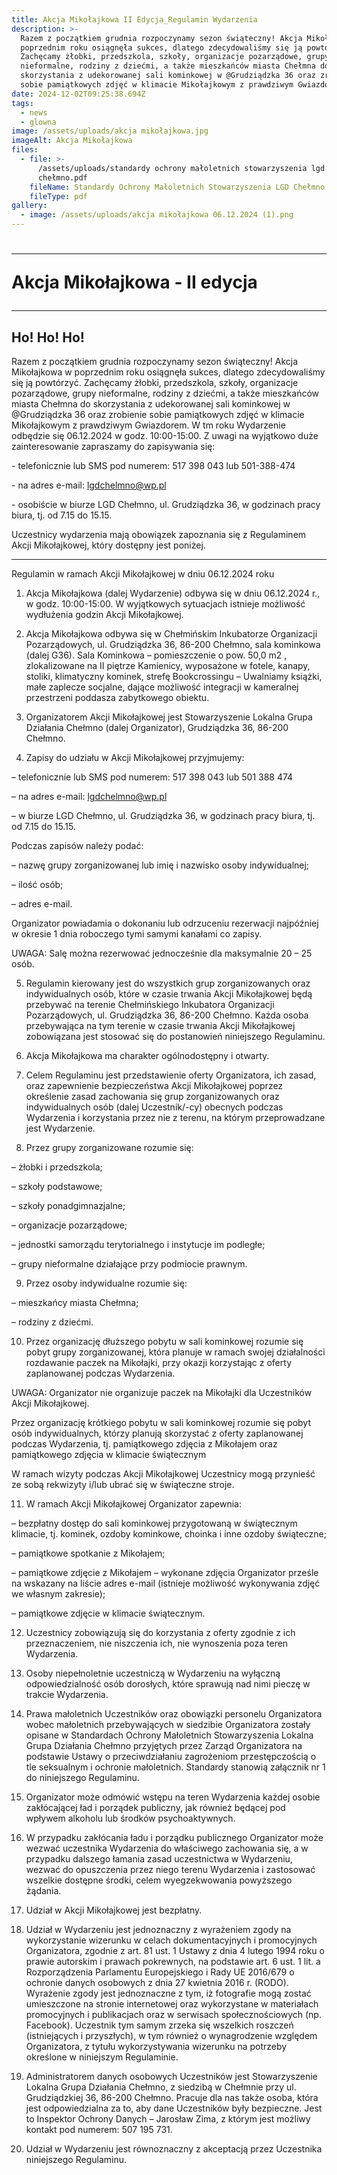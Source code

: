 ```yaml
---
title: Akcja Mikołajkowa II Edycja_Regulamin Wydarzenia
description: >-
  Razem z początkiem grudnia rozpoczynamy sezon świąteczny! Akcja Mikołajkowa w
  poprzednim roku osiągnęła sukces, dlatego zdecydowaliśmy się ją powtórzyć.
  Zachęcamy żłobki, przedszkola, szkoły, organizacje pozarządowe, grupy
  nieformalne, rodziny z dziećmi, a także mieszkańców miasta Chełmna do
  skorzystania z udekorowanej sali kominkowej w @Grudziądzka 36 oraz zrobienie
  sobie pamiątkowych zdjęć w klimacie Mikołajkowym z prawdziwym Gwiazdorem[...]
date: 2024-12-02T09:25:38.694Z
tags:
  - news
  - glowna
image: /assets/uploads/akcja mikołajkowa.jpg
imageAlt: Akcja Mikołajkowa
files:
  - file: >-
      /assets/uploads/standardy ochrony małoletnich stowarzyszenia lgd
      chełmno.pdf
    fileName: Standardy Ochrony Małoletnich Stowarzyszenia LGD Chełmno
    fileType: pdf
gallery:
  - image: /assets/uploads/akcja mikołajkowa 06.12.2024 (1).png
---
```

# <HR>Akcja Mikołajkowa - II edycja<HR>



## Ho! Ho! Ho!



Razem z początkiem grudnia rozpoczynamy sezon świąteczny! Akcja Mikołajkowa w poprzednim roku osiągnęła sukces, dlatego zdecydowaliśmy się ją powtórzyć. Zachęcamy żłobki, przedszkola, szkoły, organizacje pozarządowe, grupy nieformalne, rodziny z dziećmi, a także mieszkańców miasta Chełmna do skorzystania z udekorowanej sali kominkowej w @Grudziądzka 36 oraz zrobienie sobie pamiątkowych zdjęć w klimacie Mikołajkowym z prawdziwym Gwiazdorem. W tm roku Wydarzenie odbędzie się 06.12.2024 w godz. 10:00-15:00. Z uwagi na wyjątkowo duże zainteresowanie zapraszamy do zapisywania się:

\- telefonicznie lub SMS pod numerem: 517 398 043 lub 501-388-474

\- na adres e-mail: lgdchelmno@wp.pl

\- osobiście w biurze LGD Chełmno, ul. Grudziądzka 36, w godzinach pracy biura, tj. od 7.15 do 15.15.



Uczestnicy wydarzenia mają obowiązek zapoznania się z Regulaminem Akcji Mikołajkowej, który dostępny jest poniżej.



<HR>

Regulamin w ramach Akcji Mikołajkowej w dniu 06.12.2024 roku



1.	Akcja Mikołajkowa (dalej Wydarzenie) odbywa się w dniu 06.12.2024 r., w godz. 10:00-15:00. W wyjątkowych sytuacjach istnieje możliwość wydłużenia godzin Akcji Mikołajkowej.

2.	Akcja Mikołajkowa odbywa się w Chełmińskim Inkubatorze Organizacji Pozarządowych, ul. Grudziądzka 36, 86-200 Chełmno, sala kominkowa (dalej G36). Sala Kominkowa – pomieszczenie o pow. 50,0 m2 , zlokalizowane na II piętrze Kamienicy, wyposażone w fotele, kanapy, stoliki, klimatyczny kominek, strefę Bookcrossingu – Uwalniamy książki, małe zaplecze socjalne, dające możliwość integracji w kameralnej przestrzeni poddasza zabytkowego obiektu.

3.	Organizatorem Akcji Mikołajkowej jest Stowarzyszenie Lokalna Grupa Działania Chełmno (dalej Organizator), Grudziądzka 36, 86-200 Chełmno.

4.	Zapisy do udziału w Akcji Mikołajkowej przyjmujemy:

– telefonicznie lub SMS pod numerem: 517 398 043 lub 501 388 474

– na adres e-mail: lgdchelmno@wp.pl

– w biurze LGD Chełmno, ul. Grudziądzka 36, w godzinach pracy biura, tj. od 7.15 do 15.15.

Podczas zapisów należy podać:

– nazwę grupy zorganizowanej lub imię i nazwisko osoby indywidualnej;

– ilość osób;

– adres e-mail.

Organizator powiadamia o dokonaniu lub odrzuceniu rezerwacji najpóźniej w okresie 1 dnia roboczego tymi samymi kanałami co zapisy.

UWAGA: Salę można rezerwować jednocześnie dla maksymalnie 20 – 25 osób.

5.	Regulamin kierowany jest do wszystkich grup zorganizowanych oraz indywidualnych osób, które w czasie trwania Akcji Mikołajkowej będą przebywać na terenie Chełmińskiego Inkubatora Organizacji Pozarządowych, ul. Grudziądzka 36, 86-200 Chełmno. Każda osoba przebywająca na tym terenie w czasie trwania Akcji Mikołajkowej zobowiązana jest stosować się do postanowień niniejszego Regulaminu.

6.	Akcja Mikołajkowa ma charakter ogólnodostępny i otwarty.

7.	Celem Regulaminu jest przedstawienie oferty Organizatora, ich zasad, oraz zapewnienie bezpieczeństwa Akcji Mikołajkowej poprzez określenie zasad zachowania się grup zorganizowanych oraz indywidualnych osób (dalej Uczestnik/-cy) obecnych podczas Wydarzenia i korzystania przez nie z terenu, na którym przeprowadzane jest Wydarzenie.

8.	Przez grupy zorganizowane rozumie się:

– żłobki i przedszkola;

– szkoły podstawowe;

– szkoły ponadgimnazjalne;

– organizacje pozarządowe;

– jednostki samorządu terytorialnego i instytucje im podległe;

– grupy nieformalne działające przy podmiocie prawnym.

9.	Przez osoby indywidualne rozumie się:

– mieszkańcy miasta Chełmna;

– rodziny z dziećmi.

10.	Przez organizację dłuższego pobytu w sali kominkowej rozumie się pobyt grupy zorganizowanej, która planuje w ramach swojej działalności rozdawanie paczek na Mikołajki, przy okazji korzystając z oferty zaplanowanej podczas Wydarzenia.

UWAGA: Organizator nie organizuje paczek na Mikołajki dla Uczestników Akcji Mikołajkowej.

Przez organizację krótkiego pobytu w sali kominkowej rozumie się pobyt osób indywidualnych, którzy planują skorzystać z oferty zaplanowanej podczas Wydarzenia, tj. pamiątkowego zdjęcia z Mikołajem oraz pamiątkowego zdjęcia w klimacie świątecznym

W ramach wizyty podczas Akcji Mikołajkowej Uczestnicy mogą przynieść ze sobą rekwizyty i/lub ubrać się w świąteczne stroje.

11.	W ramach Akcji Mikołajkowej Organizator zapewnia:

– bezpłatny dostęp do sali kominkowej przygotowaną w świątecznym klimacie, tj. kominek, ozdoby kominkowe, choinka i inne ozdoby świąteczne;

– pamiątkowe spotkanie z Mikołajem;

– pamiątkowe zdjęcie z Mikołajem – wykonane zdjęcia Organizator prześle na wskazany na liście adres e-mail (istnieje możliwość wykonywania zdjęć we własnym zakresie);

– pamiątkowe zdjęcie w klimacie świątecznym.

12.	Uczestnicy zobowiązują się do korzystania z oferty zgodnie z ich przeznaczeniem, nie niszczenia ich, nie wynoszenia poza teren Wydarzenia.

13.	Osoby niepełnoletnie uczestniczą w Wydarzeniu na wyłączną odpowiedzialność osób dorosłych, które sprawują nad nimi pieczę w trakcie Wydarzenia.

14.	Prawa małoletnich Uczestników oraz obowiązki personelu Organizatora wobec małoletnich przebywających w siedzibie Organizatora zostały opisane w Standardach Ochrony Małoletnich Stowarzyszenia Lokalna Grupa Działania Chełmno przyjętych przez Zarząd Organizatora na podstawie Ustawy o przeciwdziałaniu zagrożeniom przestępczością o tle seksualnym i ochronie małoletnich. Standardy stanowią załącznik nr 1 do niniejszego Regulaminu.

15.	Organizator może odmówić wstępu na teren Wydarzenia każdej osobie zakłócającej ład i porządek publiczny, jak również będącej pod wpływem alkoholu lub środków psychoaktywnych.

16.	W przypadku zakłócania ładu i porządku publicznego Organizator może wezwać uczestnika Wydarzenia do właściwego zachowania się, a w przypadku dalszego łamania zasad uczestnictwa w Wydarzeniu, wezwać do opuszczenia przez niego terenu Wydarzenia i zastosować wszelkie dostępne środki, celem wyegzekwowania powyższego żądania.

17.	Udział w Akcji Mikołajkowej jest bezpłatny.

18.	Udział w Wydarzeniu jest jednoznaczny z wyrażeniem zgody na wykorzystanie wizerunku w celach dokumentacyjnych i promocyjnych Organizatora, zgodnie z art. 81 ust. 1 Ustawy z dnia 4 lutego 1994 roku o prawie autorskim i prawach pokrewnych, na podstawie art. 6 ust. 1 lit. a Rozporządzenia Parlamentu Europejskiego i Rady UE 2016/679 o ochronie danych osobowych z dnia 27 kwietnia 2016 r. (RODO). Wyrażenie zgody jest jednoznaczne z tym, iż fotografie mogą zostać umieszczone na stronie internetowej oraz wykorzystane w materiałach promocyjnych i publikacjach oraz w serwisach społecznościowych (np. Facebook). Uczestnik tym samym zrzeka się wszelkich roszczeń (istniejących i przyszłych), w tym również o wynagrodzenie względem Organizatora, z tytułu wykorzystywania wizerunku na potrzeby określone w niniejszym Regulaminie.

19.	Administratorem danych osobowych Uczestników jest Stowarzyszenie Lokalna Grupa Działania Chełmno, z siedzibą w Chełmnie przy ul. Grudziądzkiej 36, 86-200 Chełmno. Pracuje dla nas także osoba, która jest odpowiedzialna za to, aby dane Uczestników były bezpieczne. Jest to Inspektor Ochrony Danych – Jarosław Zima, z którym jest możliwy kontakt pod numerem: 507 195 731.

20.	Udział w Wydarzeniu jest równoznaczny z akceptacją przez Uczestnika niniejszego Regulaminu.

